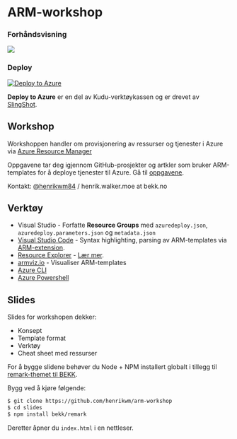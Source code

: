 # ARM-workshop

### Forhåndsvisning

<a href="http://armviz.io/#/?load=https%3A%2F%2Fraw.githubusercontent.com%2FHenrikWM%2Farm-workshop%2Fmaster%2Fazuredeploy.json" target="_blank">
  <img src="http://armviz.io/visualizebutton.png"/>
</a>

### Deploy

[![Deploy to Azure](http://azuredeploy.net/deploybutton.png)](https://azuredeploy.net/)

**Deploy to Azure** er en del av Kudu-verktøykassen og er drevet av [SlingShot]. 

## Workshop 

Workshoppen handler om provisjonering av ressurser og tjenester i Azure via [Azure Resource Manager] 

Oppgavene tar deg igjennom GitHub-prosjekter og artkler som bruker ARM-templates for å deploye tjenester til Azure. Gå til [oppgavene].

Kontakt: [@henrikwm84] / henrik.walker.moe at bekk.no

## Verktøy

* Visual Studio - Forfatte **Resource Groups** med `azuredeploy.json`, `azuredeploy.parameters.json` og `metadata.json`
* [Visual Studio Code] - Syntax highlighting, parsing av ARM-templates via [ARM-extension].
* [Resource Explorer] - [Lær mer](https://azure.microsoft.com/en-us/blog/azure-resource-explorer-a-new-tool-to-discover-the-azure-api/).
* [armviz.io] - Visualiser ARM-templates
* [Azure CLI]
* [Azure Powershell]

## Slides

Slides for workshopen dekker:

- Konsept
- Template format
- Verktøy
- Cheat sheet med ressurser

For å bygge slidene behøver du Node + NPM installert globalt i tillegg til [remark-themet til BEKK].

Bygg ved å kjøre følgende:

```sh
$ git clone https://github.com/henrikwm/arm-workshop
$ cd slides
$ npm install bekk/remark
```

Deretter åpner du `index.html` i en nettleser.

[@henrikwm84]: <http://twitter.com/henrikwm84>
[slides]: <https://github.com/henrikwm/arm-workshop/slides>
[oppgavene]: <https://github.com/henrikwm/arm-workshop/Oppgaver.md>
[Azure Resource Manager]: <https://azure.microsoft.com/en-us/documentation/articles/resource-group-overview/>
[remark-themet til BEKK]: <https://github.com/bekk/remark>
[SlingShot]: <https://github.com/projectkudu/slingshot>
[Resource Explorer]: <https://resources.azure.com/>
[armviz.io]: <http://armviz.io/>
[Azure CLI]: <https://azure.microsoft.com/en-us/documentation/articles/xplat-cli-install/>
[Azure Powershell]: <https://azure.microsoft.com/en-us/documentation/articles/powershell-install-configure/>
[Visual Studio Code]: <https://code.visualstudio.com/>
[ARM-extension]: <https://marketplace.visualstudio.com/items?itemName=msazurermtools.azurerm-vscode-tools&Wt.mc_id=DX_MVP8656>